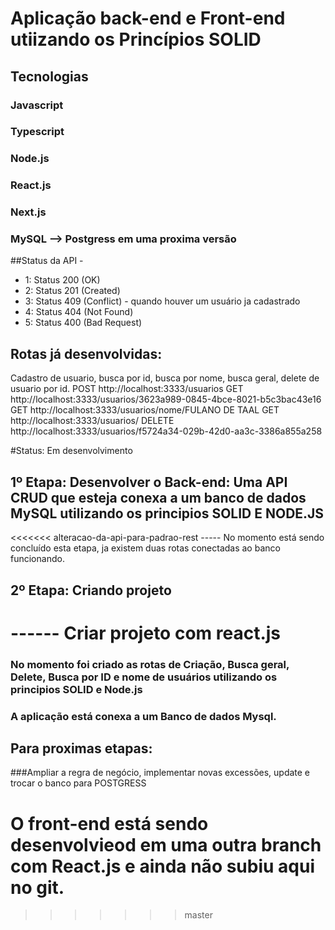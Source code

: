 # Aplicação back-end e Front-end utiizando os Princípios SOLID

## Tecnologias
### Javascript
### Typescript
### Node.js
### React.js
### Next.js
### MySQL --> Postgress em uma proxima versão

##Status da API -
* 1: Status 200 (OK)
* 2: Status 201 (Created)
* 3: Status 409 (Conflict) - quando houver um usuário ja cadastrado
* 4: Status 404 (Not Found) 
* 5: Status 400 (Bad Request)

## Rotas já desenvolvidas:
Cadastro de usuario, busca por id, busca por nome, busca geral, delete de usuario por id.
POST http://localhost:3333/usuarios
GET http://localhost:3333/usuarios/3623a989-0845-4bce-8021-b5c3bac43e16
GET http://localhost:3333/usuarios/nome/FULANO DE TAAL
GET http://localhost:3333/usuarios/
DELETE http://localhost:3333/usuarios/f5724a34-029b-42d0-aa3c-3386a855a258

#Status: Em desenvolvimento
## 1º Etapa: Desenvolver o Back-end: Uma API CRUD que esteja conexa a um banco de dados MySQL utilizando os principios SOLID E NODE.JS
<<<<<<< alteracao-da-api-para-padrao-rest
----- No momento está sendo concluído esta etapa, ja existem duas rotas conectadas ao banco funcionando.


## 2º Etapa: Criando projeto
------ Criar projeto com react.js
=======
###  No momento foi criado as rotas de Criação, Busca geral, Delete, Busca por ID e nome de usuários utilizando os principios SOLID e Node.js
### A aplicação está conexa a um Banco de dados Mysql.

## Para proximas etapas:
###Ampliar a regra de negócio, implementar novas excessões, update e trocar o banco para POSTGRESS

# O front-end está sendo desenvolvieod em uma outra branch com React.js e ainda não subiu aqui no git.
>>>>>>> master


